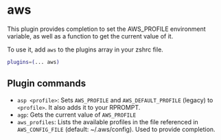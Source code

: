 # aws

This plugin provides completion to set the AWS_PROFILE environment variable, as well as a
function to get the current value of it.

To use it, add `aws` to the plugins array in your zshrc file.

```zsh
plugins=(... aws)
```

## Plugin commands

* `asp <profile>`: Sets `AWS_PROFILE` and `AWS_DEFAULT_PROFILE` (legacy) to `<profile>`.
It also adds it to your RPROMPT.
* `agp`: Gets the current value of `AWS_PROFILE`
* `aws_profiles`: Lists the available profiles in the file referenced in `AWS_CONFIG_FILE` (default: ~/.aws/config). Used to provide completion.
